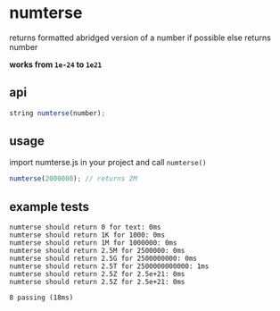 # numterse

returns formatted abridged version of a number if possible else returns number

**works from `1e-24` to `1e21`**

## api 
```js
string numterse(number);
```

## usage 
import numterse.js in your project and call `numterse()`
```js
numterse(2000000); // returns 2M
```

## example tests 
```
numterse should return 0 for text: 0ms
numterse should return 1K for 1000: 0ms
numterse should return 1M for 1000000: 0ms
numterse should return 2.5M for 2500000: 0ms
numterse should return 2.5G for 2500000000: 0ms
numterse should return 2.5T for 2500000000000: 1ms
numterse should return 2.5Z for 2.5e+21: 0ms
numterse should return 2.5Z for 2.5e+21: 0ms

8 passing (18ms)
```

